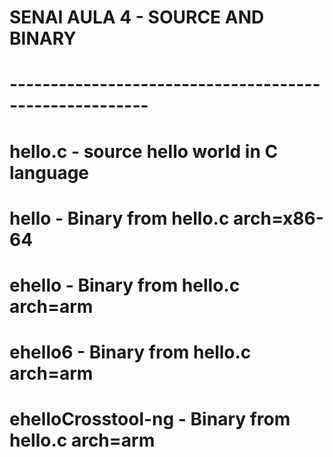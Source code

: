 # SENAI AULA 4 - SOURCE AND BINARY
# -------------------------------------------------------
# hello.c - source hello world in C language
# hello   - Binary from hello.c arch=x86-64
# ehello  - Binary from hello.c arch=arm
# ehello6 - Binary from hello.c arch=arm
# ehelloCrosstool-ng - Binary from hello.c arch=arm
